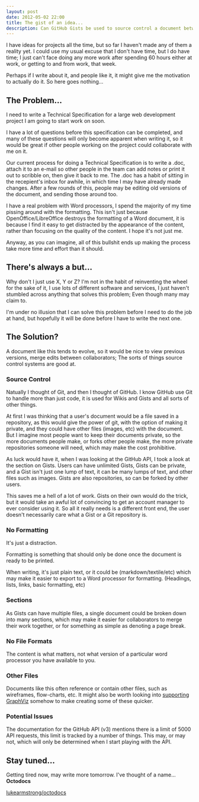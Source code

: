 ```yaml
---
layout: post
date: 2012-05-02 22:00
title: The gist of an idea...
description: Can GitHub Gists be used to source control a document between many collaborators?
---
```



I have ideas for projects all the time, but so far I haven't made any of them a reality yet. I could use my usual excuse that I don't have time, but I do have time; I just can't face doing any more work after spending 60 hours either at work, or getting to and from work, that week.

Perhaps if I write about it, and people like it, it might give me the motivation to actually do it. So here goes nothing...


## The Problem...

I need to write a Technical Specification for a large web development project I am going to start work on soon.

I have a lot of questions before this specification can be completed, and many of these questions will only become apparent when writing it, so it would be great if other people working on the project could collaborate with me on it.

Our current process for doing a Technical Specification is to write a .doc, attach it to an e-mail so other people in the team can add notes or print it out to scribble on, then give it back to me. The .doc has a habit of sitting in the recepient's inbox for awhile, in which time I may have already made changes. After a few rounds of this, people may be editing old versions of the document, and sending those around too.

I have a real problem with Word processors, I spend the majority of my time pissing around with the formatting. This isn't just because OpenOffice/LibreOffice destroys the formatting of a Word document, it is because I find it easy to get distracted by the appearance of the content, rather than focusing on the quality of the content. I hope it's not just me.

Anyway, as you can imagine, all of this bullshit ends up making the process take more time and effort than it should.


## There's always a but...

Why don't I just use X, Y or Z? I'm not in the habit of reinventing the wheel for the sake of it, I use lots of different software and services, I just haven't stumbled across anything that solves this problem; Even though many may claim to.

I'm under no illusion that I can solve this problem before I need to do the job at hand, but hopefully it will be done before I have to write the next one.


## The Solution?

A document like this tends to evolve, so it would be nice to view previous versions, merge edits between collaborators; The sorts of things source control systems are good at.


### Source Control

Natually I thought of Git, and then I thought of GitHub. I know GitHub use Git to handle more than just code, it is used for Wikis and Gists and all sorts of other things.

At first I was thinking that a user's document would be a file saved in a repository, as this would give the power of git, with the option of making it private, and they could have other files (images, etc) with the document. But I imagine most people want to keep their documents private, so the more documents people make, or forks other people make, the more private repositories someone will need, which may make the cost prohibitive.

As luck would have it, when I was looking at the GitHub API, I took a look at the section on Gists. Users can have unlimited Gists, Gists can be private, and a Gist isn't just one lump of text, it can be many lumps of text, and other files such as images. Gists are also repositories, so can be forked by other users.

This saves me a hell of a lot of work. Gists on their own would do the trick, but it would take an awful lot of convincing to get an account manager to ever consider using it. So all it really needs is a different front end, the user doesn't necessarily care what a Gist or a Git repository is.


### No Formatting

It's just a distraction.

Formatting is something that should only be done once the document is ready to be printed.

When writing, it's just plain text, or it could be (markdown/textile/etc) which may make it easier to export to a Word processor for formatting. (Headings, lists, links, basic formatting, etc)


### Sections

As Gists can have multiple files, a single document could be broken down into many sections, which may make it easier for collaborators to merge their work together, or for something as simple as denoting a page break.


### No File Formats

The content is what matters, not what version of a particular word processor you have available to you.


### Other Files

Documents like this often reference or contain other files, such as wireframes, flow-charts, etc. It might also be worth looking into [supporting GraphViz](http://www.idryman.org/blog/2012/04/04/jekyll-graphviz-plugin/) somehow to make creating some of these quicker.


### Potential Issues

The documentation for the GitHub API (v3) mentions there is a limit of 5000 API requests, this limit is tracked by a number of things. This may, or may not, which will only be determined when I start playing with the API.


## Stay tuned...

Getting tired now, may write more tomorrow. I've thought of a name... **Octodocs**

[lukearmstrong/octodocs](https://github.com/lukearmstrong/octodocs)
